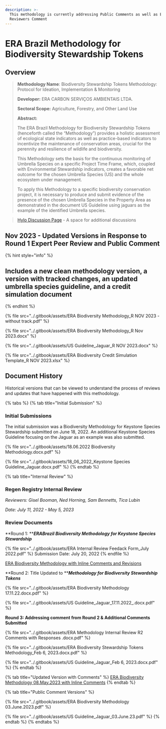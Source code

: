 ```yaml
---
description: >-
  This methodology is currently addressing Public Comments as well as Expert
  Reviewers Comment
---
```


# ERA Brazil Methodology for Biodiversity Stewardship Tokens

## Overview

> **Methodology Name**: Biodiversity Stewardship Tokens Methodology: Protocol for Ideation, Implementation & Monitoring
>
> **Developer:** ERA CARBON SERVIÇOS AMBIENTAIS LTDA.
>
> **Sectoral Scope:** Agriculture, Forestry, and Other Land Use
>
> **Abstract:**
>
> The ERA Brazil Methodology for Biodiversity Stewardship Tokens (henceforth called the “Methodology”) provides a holistic assessment of ecological state indicators as well as practice-based indicators to incentivize the maintenance of conservation areas, crucial for the perennity and resilience of wildlife and biodiversity.
>
> This Methodology sets the basis for the continuous monitoring of Umbrella Species on a specific Project Time Frame, which, coupled with Environmental Stewardship indicators, creates a favorable net outcome for the chosen Umbrella Species (US) and the whole ecosystem under management.
>
> To apply this Methodology to a specific biodiversity conservation project, it is necessary to produce and submit evidence of the presence of the chosen Umbrella Species in the Property Area as demonstrated in the document US Guideline using jaguars as the example of the identified Umbrella species.

> [Hylo Discussion Page](https://www.hylo.com/groups/regen-registry-public-comment/post/60539) - A space for additional discussions

## Nov 2023 - Updated Versions in Response to Round 1 Expert Peer Review and Public Comment

{% hint style="info" %}
## Includes a new clean methodology version, a version with tracked changes, an updated umbrella species guideline, and a credit simulation document
{% endhint %}

{% file src="../.gitbook/assets/ERA Biodiversity Methodology_R NOV 2023 - without track.pdf" %}

{% file src="../.gitbook/assets/ERA Biodiversity Methodology_R Nov 2023.docx" %}

{% file src="../.gitbook/assets/US Guideline_Jaguar_R NOV 2023.docx" %}

{% file src="../.gitbook/assets/ERA Biodiversity Credit Simulation Template_R NOV 2023.xlsx" %}

## Document History

Historical versions that can be viewed to understand the process of reviews and updates that have happened with this methodology.

{% tabs %}
{% tab title="Initial Submission" %}
### Initial Submissions

The initial submission was a Biodiversity Methodology for Keystone Species Stewardship submitted on June 18, 2022.  An additional Keystone Species Guideline focusing on the Jaguar as an example was also submitted.

{% file src="../.gitbook/assets/18.06.2022 Biodiversity Methodology.docx.pdf" %}

{% file src="../.gitbook/assets/18_06_2022_Keystone Species Guideline_Jaguar.docx.pdf" %}
{% endtab %}

{% tab title="Internal Review" %}
### Regen Registry Internal Review

_Reviewers: Gisel Booman, Ned Horning, Sam Bennetts, Tica Lubin_

_Date: July 11, 2022 - May 5, 2023_



### Review Documents

**Round 1: **_**ERABrazil Biodiversity Methodology for Keystone Species Stewardship**_

{% file src="../.gitbook/assets/ERA Internal Review Feedack Form_July 2022.pdf" %}
Submission Date: July 20, 2022
{% endfile %}

[ERA Biodiversity Methodology with Inline Comments](https://docs.google.com/document/d/1WKOjRJpVHcVgR0LbAWdcmbEBcSpYy1Px/edit?rtpof=true\&sd=true)[ and Revisions](https://docs.google.com/document/d/1xylAOk9OQGEt41vagyeYZmYHEXqSbgCb/edit?usp=sharing\&ouid=111465088026028835977\&rtpof=true\&sd=true)

**Round 2: Title Updated to **_**Methodology for Biodiversity Stewardship Tokens**_

{% file src="../.gitbook/assets/ERA Biodiversity Methodology 17.11.22.docx.pdf" %}

{% file src="../.gitbook/assets/US Guideline_Jaguar_17.11.2022_.docx.pdf" %}

**Round 3: Addressing comment from Round 2 & Additional Comments Submitted**

{% file src="../.gitbook/assets/ERA Methodology Internal Review R2 Comments with Responses .docx.pdf" %}

{% file src="../.gitbook/assets/ERA Biodiversity Stewardship Tokens Methodology_Feb 6, 2023.docx.pdf" %}

{% file src="../.gitbook/assets/US Guideline_Jaguar_Feb 6, 2023.docx.pdf" %}
{% endtab %}

{% tab title="Updated Version with Comments" %}
[ERA Biodiversity Methodology 08.May.2023 with Inline Comments](https://docs.google.com/document/d/16x3LbWpoNAtA0b07vJY-shyN2hOiYEjjZtB4arrujgQ/edit?usp=sharing)
{% endtab %}

{% tab title="Public Comment Versions" %}


{% file src="../.gitbook/assets/ERA Biodiversity Methodology 03.June.2023.pdf" %}

{% file src="../.gitbook/assets/US Guideline_Jaguar_03.June.23.pdf" %}
{% endtab %}
{% endtabs %}

